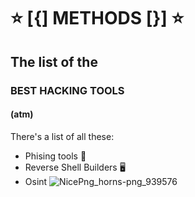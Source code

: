 <H1>   ⭐ [{] METHODS [}] ⭐  </H1>
<h2>     The list of the  </h2>
<h3>   BEST HACKING TOOLS  </h3>
<h4>         (atm)        </h4>

There's a list of all these:
- Phising tools 🎣
- Reverse Shell Builders 🖥️
- Osint ![NicePng_horns-png_939576](https://github.com/zerowaree/methods/assets/121771360/0fc7080f-d615-4319-8908-b27fb290217c)
